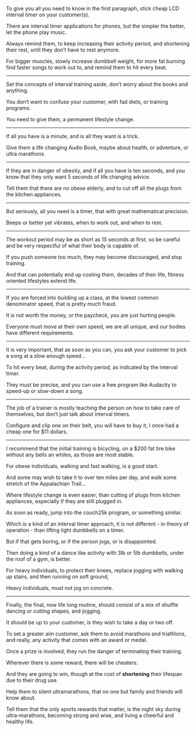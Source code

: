 To give you all you need to know in the first paragraph,
stick cheap LCD interval timer on your customer(s).

There are interval timer applications for phones,
but the simpler the better, let the phone play music.

Always remind them, to keep increasing their activity period,
and shortening their rest, until they don’t have to rest anymore.

For bigger muscles, slowly increase dumbbell weight,
for more fat burning find faster songs to work out to, and remind them to hit every beat.

---

Set    the concepts of interval training aside,
don’t worry about the books and anything.

You don’t want to confuse your customer,
with fad diets, or training programs.

You need to give them,
a permanent lifestyle change.

---

If all you have is a minute,
and is all they want is a trick.

Give them a life changing Audio Book,
maybe about health, or adventure, or ultra marathons.

---

If they are in danger of obesity, and if all you have is ten seconds,
and you know that they only want 5 seconds of life changing advice.

Tell them that there are no obese elderly,
and to cut off all the plugs from the kitchen appliances.

---

But seriously, all you need is a timer,
that with great mathematical precision.

Beeps or better yet vibrates,
when to work out, and when to rest.

---

The workout period may be as short as 15 seconds at first,
so be careful and be very respectful of what their body is capable of.

If you push someone too much,
they may become discouraged, and stop training.

And that can potentially end up costing them,
decades of their life, fitness oriented lifestyles extend life.

---

If you are forced into building up a class,
at the lowest common denominator speed, that is pretty much fraud.

It is not worth the money, or the paycheck,
you are just hurting people.

Everyone must move at their own speed,
we are all unique, and our bodies have different requirements.

---

It is very important, that as soon as you can,
you ask your customer to pick a song at a slow enough speed...

To hit every beat, during the activity period,
as indicated by the interval timer.

They must be precise,
and you can use a free program like Audacity to speed-up or slow-down a song.

---

The job of a trainer is mostly teaching the person on how to take care of themselves,
but don’t just talk about interval timers.

Configure and clip one on their belt, you will have to buy it,
I once had a cheap one for $11 dollars.

---

I recommend that the initial training is bicycling,
on a $200 fat tire bike without any bells an whiles, as those are most stable.

For obese individuals, walking and fast walking,
is a good start.

And some may wish to take it to over ten miles per day,
and walk some stretch of the Appalachian Trail...

Where lifestyle change is even easier,
than cutting of plugs from kitchen appliances, especially if they are still plugged in.

As soon as ready, jump into the couch25k program,
or something similar.

Which is a kind of an interval timer approach,
it is not different - in theory of operation - than lifting light dumbbells on a timer.

But if that gets boring, or if the person jogs,
or is disappointed.

Then doing a kind of a dance like activity with 3lb or 5lb dumbbells,
under the roof of a gym, is better.

For heavy individuals, to protect their knees,
replace jogging with walking up stairs, and then running on soft ground,

Heavy individuals,
must not jog on concrete.

---

Finally, the final, now life long routine,
should consist of a mix of shuffle dancing or cutting shapes, and jogging.

It should be up to your customer,
is they wish to take a day or two off.

To set a greater aim customer, ask them to avoid marathons and triathlons,
and really, any activity that comes with an award or medal.

Once a prize is involved,
they run the danger of terminating their training.

Wherever there is some reward,
there will be cheaters.

And they are going to win,
though at the cost of __shortening__ their lifespan due to their drug use.

Help them to silent ultramarathons,
that no one but family and friends will know about.


Tell them that the only sports rewards that matter,
is the night sky during ultra-marathons, becoming strong and wise, and living a cheerful and healthy life.
